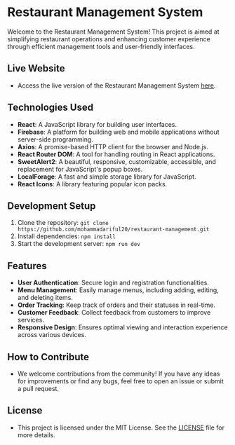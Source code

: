 # Restaurant Management System

Welcome to the Restaurant Management System! This project is aimed at simplifying restaurant operations and enhancing customer experience through efficient management tools and user-friendly interfaces.

## Live Website

- Access the live version of the Restaurant Management System [here](https://restaurant-management-37bf5.web.app).

## Technologies Used

- **React**: A JavaScript library for building user interfaces.
- **Firebase**: A platform for building web and mobile applications without server-side programming.
- **Axios**: A promise-based HTTP client for the browser and Node.js.
- **React Router DOM**: A tool for handling routing in React applications.
- **SweetAlert2**: A beautiful, responsive, customizable, accessible, and replacement for JavaScript's popup boxes.
- **LocalForage**: A fast and simple storage library for JavaScript.
- **React Icons**: A library featuring popular icon packs.

## Development Setup

1. Clone the repository: `git clone https://github.com/mohammadariful20/restaurant-management.git`
2. Install dependencies: `npm install`
3. Start the development server: `npm run dev`

## Features

- **User Authentication**: Secure login and registration functionalities.
- **Menu Management**: Easily manage menus, including adding, editing, and deleting items.
- **Order Tracking**: Keep track of orders and their statuses in real-time.
- **Customer Feedback**: Collect feedback from customers to improve services.
- **Responsive Design**: Ensures optimal viewing and interaction experience across various devices.

## How to Contribute

- We welcome contributions from the community! If you have any ideas for improvements or find any bugs, feel free to open an issue or submit a pull request.

## License

- This project is licensed under the MIT License. See the [LICENSE](https://github.com/your-username/restaurant-management/blob/main/LICENSE) file for more details.



